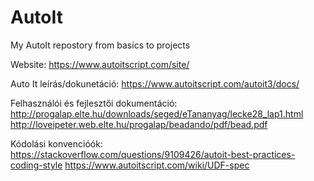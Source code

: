 # AutoIt
My AutoIt repostory from basics to projects

Website:
https://www.autoitscript.com/site/

Auto It leírás/dokunetáció:
https://www.autoitscript.com/autoit3/docs/

Felhasználói és fejlesztői dokumentáció:
http://progalap.elte.hu/downloads/seged/eTananyag/lecke28_lap1.html
http://loveipeter.web.elte.hu/progalap/beadando/pdf/bead.pdf

Kódolási konvencióók:
https://stackoverflow.com/questions/9109426/autoit-best-practices-coding-style
https://www.autoitscript.com/wiki/UDF-spec


